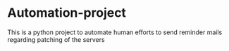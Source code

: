 # Automation-project
This is a python project to automate human efforts to send reminder mails regarding patching of the servers
